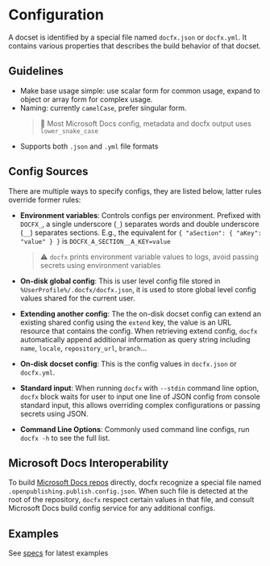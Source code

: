 # Configuration

A docset is identified by a special file named `docfx.json` or `docfx.yml`. It contains various properties that describes the build behavior of that docset.

## Guidelines

- Make base usage simple: use scalar form for common usage, expand to object or array form for complex usage.
- Naming: currently `camelCase`, prefer singular form.
  > 📝 Most Microsoft Docs config, metadata and docfx output uses `lower_snake_case`
- Supports both `.json` and `.yml` file formats

## Config Sources

There are multiple ways to specify configs, they are listed below, latter rules override former rules:

- **Environment variables**: Controls configs per environment. Prefixed with `DOCFX_`, a single underscore (`_`) separates words and double underscore (`__`) separates sections. E.g., the equivalent for `{ "aSection": { "aKey": "value" } }` is `DOCFX_A_SECTION__A_KEY=value`
  > ⚠ `docfx` prints environment variable values to logs, avoid passing secrets using environment variables

- **On-disk global config**: This is user level config file stored in `%UserProfile%/.docfx/docfx.json`, it is used to store global level config values shared for the current user.

- **Extending another config**: The the on-disk docset config can extend an existing shared config using the `extend` key, the value is an URL resource that contains the config. When retrieving extend config, `docfx` automatically append additional information as query string including `name`, `locale`, `repository_url`, `branch`...

- **On-disk docset config**: This is the config values in `docfx.json` or `docfx.yml`.

- **Standard input**: When running `docfx` with `--stdin` command line option, `docfx` block waits for user to input one line of JSON config from console standard input, this allows overriding complex configurations or passing secrets using JSON.

- **Command Line Options**: Commonly used command line configs, run `docfx -h` to see the full list.

## Microsoft Docs Interoperability

To build [Microsoft Docs repos](https://github.com/MicrosoftDocs) directly, docfx recognize a special file named `.openpublishing.publish.config.json`. When such file is detected at the root of the repository, `docfx` respect certain values in that file, and consult Microsoft Docs build config service for any additional configs.

## Examples

See [specs](./specs) for latest examples
